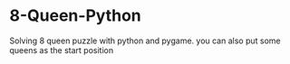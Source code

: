 # 8-Queen-Python
Solving 8 queen puzzle with python and pygame. you can also put some queens as the start position
